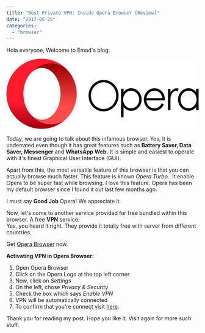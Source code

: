 ```yaml
---
title: "Best Private VPN: Inside Opera Browser [Review]"
date: "2017-05-25"
categories: 
  - "browser"
---
```


Hola everyone, Welcome to Emad's blog.  
  

[![](images/1200px-Opera_2015_logo.svg.png)](https://upload.wikimedia.org/wikipedia/commons/thumb/6/6e/Opera_2015_logo.svg/1200px-Opera_2015_logo.svg.png)

Today, we are going to talk about this infamous browser. Yes, it is underrated even though it has great features such as **Battery Saver, Data Saver, Messenger** and **WhatsApp Web.** It is simple and easiest to operate with it's finest Graphical User Interface (GUI).  
  
Apart from this, the most versatile feature of this browser is that you can actually browse much faster. This feature is known _Opera Turbo._  It enable Opera to be super fast while browsing. I love this feature. Opera has been my default browser since I found it out last few months ago.  
  
I must say **Good Job** Opera! We appreciate it.  
  
Now, let's come to another service provided for free bundled within this browser. A free **VPN** service.  
Yes, you heard it right. They provide it totally free with server from different countries.  
  
Get [Opera Browser](http://pintient.com/2D60) now.  
  
**Activating VPN in Opera Browser:**  
  

1. Open Opera Browser 
2. Click on the Opera Logo at the top left corner
3. Now, click on _Settings_ 
4. On the left, chose _Privacy & Security_
5. Check the box which says _Enable VPN_
6. VPN will be automatically connected
7. To confirm that you're connect visit [here](http://whatismyip.com/).

Thank you for reading my post. Hope you like it. Visit again for more such stuff.
